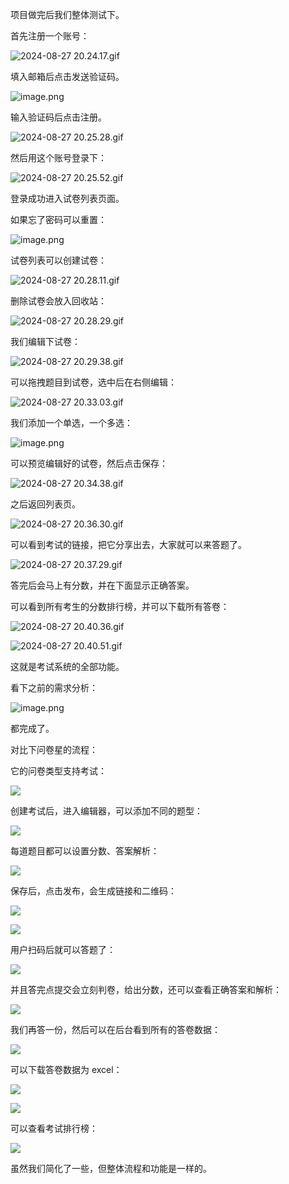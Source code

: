 项目做完后我们整体测试下。

首先注册一个账号：

![2024-08-27 20.24.17.gif](./images/5e488022a5264137bed1afdac7b87d1a~tplv-k3u1fbpfcp-jj-mark:0:0:0:0:q75.image.png)

填入邮箱后点击发送验证码。


![image.png](./images/14388c7545f34d6c9f834d5b831e0bfa~tplv-k3u1fbpfcp-jj-mark:0:0:0:0:q75.image.png)

输入验证码后点击注册。

![2024-08-27 20.25.28.gif](./images/db39ab2864904c82b3cf0a5ae07842f5~tplv-k3u1fbpfcp-jj-mark:0:0:0:0:q75.image.png)

然后用这个账号登录下：

![2024-08-27 20.25.52.gif](./images/42c93737c3c5453b9d1d1efa90db3415~tplv-k3u1fbpfcp-jj-mark:0:0:0:0:q75.image.png)

登录成功进入试卷列表页面。

如果忘了密码可以重置：


![image.png](./images/1d6a583534c94aefa0ddc936f9c37961~tplv-k3u1fbpfcp-jj-mark:0:0:0:0:q75.image.png)

试卷列表可以创建试卷：


![2024-08-27 20.28.11.gif](./images/ac7a47f727284fe78225f5210bbf3dc8~tplv-k3u1fbpfcp-jj-mark:0:0:0:0:q75.image.png)

删除试卷会放入回收站：

![2024-08-27 20.28.29.gif](./images/c74c5f278a57413b8d2a77fbfa730f3d~tplv-k3u1fbpfcp-jj-mark:0:0:0:0:q75.image.png)

我们编辑下试卷：


![2024-08-27 20.29.38.gif](./images/9ded10edcc054315b9f82a9141e443b2~tplv-k3u1fbpfcp-jj-mark:0:0:0:0:q75.image.png)

可以拖拽题目到试卷，选中后在右侧编辑：


![2024-08-27 20.33.03.gif](https://p6-juejin.byteimg.com/tos-cn-i-k3u1fbpfcp/6958f916045549f298aaf0dc95717b27~tplv-k3u1fbpfcp-jj-mark:0:0:0:0:q75.image#?w=2756&h=1458&s=596511&e=gif&f=70&b=fdfdfd)

我们添加一个单选，一个多选：

![image.png](./images/0071c7499ad846c5a66d17526230e6c0~tplv-k3u1fbpfcp-jj-mark:0:0:0:0:q75.image.png)

可以预览编辑好的试卷，然后点击保存：

![2024-08-27 20.34.38.gif](./images/6dd30e7e9cb1468082d27951e55ad622~tplv-k3u1fbpfcp-jj-mark:0:0:0:0:q75.image.png)

之后返回列表页。

![2024-08-27 20.36.30.gif](./images/30c1c4138b434b3ba6ec05afa272dbfe~tplv-k3u1fbpfcp-jj-mark:0:0:0:0:q75.image.png)

可以看到考试的链接，把它分享出去，大家就可以来答题了。

![2024-08-27 20.37.29.gif](./images/c3ec3edd795d495f9439747d62193436~tplv-k3u1fbpfcp-jj-mark:0:0:0:0:q75.image.png)

答完后会马上有分数，并在下面显示正确答案。

可以看到所有考生的分数排行榜，并可以下载所有答卷：

![2024-08-27 20.40.36.gif](./images/2c67e3f029ff4499abdc06527f86d0b3~tplv-k3u1fbpfcp-jj-mark:0:0:0:0:q75.image.png)

![2024-08-27 20.40.51.gif](./images/8fe73f5a1994487c8e25d3e53008c767~tplv-k3u1fbpfcp-jj-mark:0:0:0:0:q75.image.png)

这就是考试系统的全部功能。

看下之前的需求分析：

![image.png](./images/34ff0fdfeadc444683d2baf737512d5c~tplv-k3u1fbpfcp-jj-mark:0:0:0:0:q75.image.png)

都完成了。

对比下问卷星的流程：

它的问卷类型支持考试：

![](./images/682f3d9f410940e8a195ef066b489c22~tplv-k3u1fbpfcp-jj-mark:0:0:0:0:q75.image.png)

创建考试后，进入编辑器，可以添加不同的题型：

![](./images/3c4f4d9fae8145bc97b7323aec889053~tplv-k3u1fbpfcp-jj-mark:0:0:0:0:q75.image.png)

每道题目都可以设置分数、答案解析：

![](./images/47d79b3d4d664026801ce0b4ae1a0cb7~tplv-k3u1fbpfcp-jj-mark:0:0:0:0:q75.image.png)

保存后，点击发布，会生成链接和二维码：

![](./images/b27b4098e7cb4efea0dfc94b8b216c2e~tplv-k3u1fbpfcp-jj-mark:0:0:0:0:q75.image.png)

![](./images/07a38196a7ce497fb94d912443f2f59e~tplv-k3u1fbpfcp-jj-mark:0:0:0:0:q75.image.png)

用户扫码后就可以答题了：

![](./images/32f8b6710a62464c92b036ae331eaa06~tplv-k3u1fbpfcp-jj-mark:0:0:0:0:q75.image.png)

并且答完点提交会立刻判卷，给出分数，还可以查看正确答案和解析：

![](./images/c9e55fee4f6c4dde8f9b28f6659d6b9c~tplv-k3u1fbpfcp-jj-mark:0:0:0:0:q75.image.png)

我们再答一份，然后可以在后台看到所有的答卷数据：

![](./images/40ce6233f75b426eba496d0f75ce6d1d~tplv-k3u1fbpfcp-jj-mark:0:0:0:0:q75.image.png)

可以下载答卷数据为 excel：

![](./images/9de2fe1267fd4923995f15ce37e32587~tplv-k3u1fbpfcp-jj-mark:0:0:0:0:q75.image.png)

![](./images/99c4b85b500c4972bcc67f1cbf2b000c~tplv-k3u1fbpfcp-jj-mark:0:0:0:0:q75.image.png)

可以查看考试排行榜：

![](./images/e663ad5b69c24d65ad968f40be2ea72d~tplv-k3u1fbpfcp-jj-mark:0:0:0:0:q75.image.png)

虽然我们简化了一些，但整体流程和功能是一样的。
